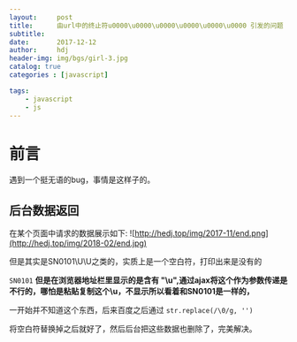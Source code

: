 ```yaml
---
layout:     post
title:      由url中的终止符u0000\u0000\u0000\u0000\u0000\u0000 引发的问题
subtitle:   
date:       2017-12-12
author:     hdj
header-img: img/bgs/girl-3.jpg
catalog: true
categories : [javascript]

tags:
    - javascript
    - js
---
```




# 前言

 遇到一个挺无语的bug，事情是这样子的。


## 后台数据返回
   在某个页面中请求的数据展示如下:
   ![http://hedj.top/img/2017-11/end.png](http://hedj.top/img/2018-02/end.jpg)
   
   但是其实是SN0101\U\U之类的，实质上是一个空白符，打印出来是没有的
   
   `
      SN0101
   `
**但是在浏览器地址栏里显示的是含有 "\u",通过ajax将这个作为参数传递是不行的，哪怕是粘贴复制这个\u，不显示所以看着和SN0101是一样的，**

一开始并不知道这个东西，后来百度之后通过 
``
  str.replace(/\0/g, '')
``

将空白符替换掉之后就好了，然后后台把这些数据也删除了，完美解决。
  

     
 
   